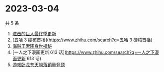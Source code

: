 # 2023-03-04

共 5 条

<!-- BEGIN -->
<!-- 最后更新时间 Sat Mar 04 2023 13:11:15 GMT+0800 (China Standard Time) -->

1. [进击的巨人最终季更新](https://www.zhihu.com/search?q=进击的巨人最终季更新)
1. [五哈 3 硬核首播](https://www.zhihu.com/search?q=五哈 3 硬核首播)
1. [海贼王索隆身世揭秘](https://www.zhihu.com/search?q=海贼王索隆身世揭秘)
1. [一人之下漫画更新 613 话](https://www.zhihu.com/search?q=一人之下漫画更新 613
   话)
1. [游戏卧龙苍天陨落销量登顶](https://www.zhihu.com/search?q=游戏卧龙苍天陨落销量登顶)

<!-- END -->
